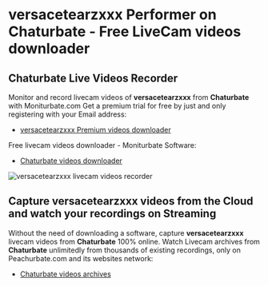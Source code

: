 # versacetearzxxx Performer on Chaturbate - Free LiveCam videos downloader

## Chaturbate Live Videos Recorder

Monitor and record livecam videos of **versacetearzxxx** from **Chaturbate** with Moniturbate.com
Get a premium trial for free by just and only registering with your Email address:
* [versacetearzxxx Premium videos downloader](https://moniturbate.com/request-demo-licence-key.html)

Free livecam videos downloader - Moniturbate Software:
* [Chaturbate videos downloader](https://moniturbate.com/moniturbate-download-software.html)

![versacetearzxxx livecam videos recorder](https://peachurnet.com/templates/moniturbate-software.png)


## Capture versacetearzxxx videos from the Cloud and watch your recordings on Streaming

Without the need of downloading a software, capture **versacetearzxxx** livecam videos from **Chaturbate** 100% online.
Watch Livecam archives from **Chaturbate** unlimitedly from thousands of existing recordings, only on Peachurbate.com and its websites network:
* [Chaturbate videos archives](https://peachurnet.com/)